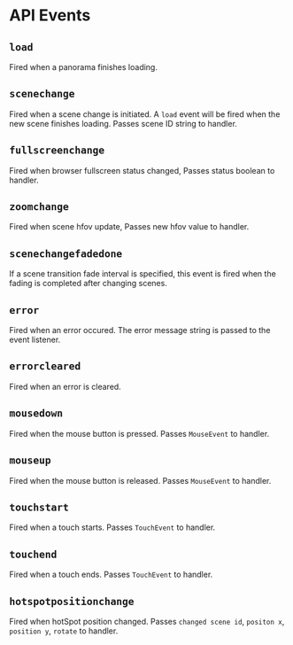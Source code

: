 # API Events

## `load`

Fired when a panorama finishes loading.


## `scenechange`

Fired when a scene change is initiated. A `load` event will be fired when the
new scene finishes loading. Passes scene ID string to handler.

## `fullscreenchange`

Fired when browser fullscreen status changed, Passes status boolean to handler.

## `zoomchange`

Fired when scene hfov update, Passes new hfov value to handler.

## `scenechangefadedone`

If a scene transition fade interval is specified, this event is fired when the
fading is completed after changing scenes.

## `error`

Fired when an error occured. The error message string is passed to the
event listener.


## `errorcleared`

Fired when an error is cleared.


## `mousedown`

Fired when the mouse button is pressed. Passes `MouseEvent` to handler.


## `mouseup`

Fired when the mouse button is released. Passes `MouseEvent` to handler.


## `touchstart`

Fired when a touch starts. Passes `TouchEvent` to handler.


## `touchend`

Fired when a touch ends. Passes `TouchEvent` to handler.

## `hotspotpositionchange`

Fired when hotSpot position changed. Passes `changed scene id`, `positon x`, `position y`, `rotate` to handler.
